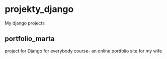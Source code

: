 # projekty_django
My django projects
## portfolio_marta
project for Django for everybody course- an online portfolio site for my wife
